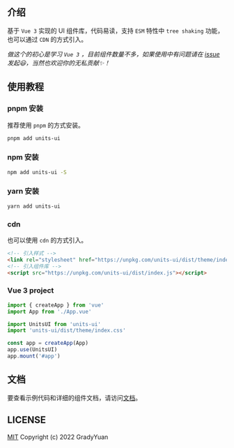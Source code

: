 ## 介绍
基于 `Vue 3` 实现的 UI 组件库，代码易读，支持 `ESM` 特性中 `tree shaking` 功能，也可以通过 `CDN` 的方式引入。

*做这个的初心是学习 `Vue 3` ，目前组件数量不多，如果使用中有问题请在 [issue](https://github.com/GradyYuan256/units-ui/issues) 发起😃，当然也欢迎你的无私贡献✨！*

## 使用教程
### pnpm 安装
推荐使用 `pnpm` 的方式安装。
```bash
pnpm add units-ui
```

### npm 安装
```bash
npm add units-ui -S
```

### yarn 安装
```bash
yarn add units-ui
```

### cdn
也可以使用 `cdn` 的方式引入。
```html
<!-- 引入样式 -->
<link rel="stylesheet" href="https://unpkg.com/units-ui/dist/theme/index.css">
<!-- 引入组件库 -->
<script src="https://unpkg.com/units-ui/dist/index.js"></script>
```

### Vue 3 project
```javascript
import { createApp } from 'vue'
import App from './App.vue'

import UnitsUI from 'units-ui'
import 'units-ui/dist/theme/index.css'

const app = createApp(App)
app.use(UnitsUI)
app.mount('#app')
```

## 文档
要查看示例代码和详细的组件文档，请访问[文档](https://github.com/GradyYuan256/units-ui/)。

## LICENSE
[MIT](https://opensource.org/licenses/MIT)
Copyright (c) 2022 GradyYuan